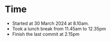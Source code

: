 # Time

- Started at 30 March 2024 at 8.10am.
- Took a lunch break from 11.45am to 12.35pm
- Finish the last commit at 2.15pm
